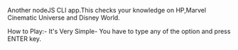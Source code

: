 Another nodeJS CLI app.This checks your knowledge on HP,Marvel Cinematic Universe and Disney World.


How to Play:-
It's Very Simple-
      You have to type any of the option and press ENTER key.